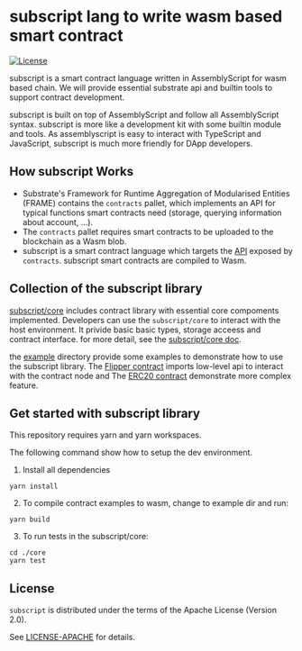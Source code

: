 # subscript lang to write wasm based smart contract

[![License](https://img.shields.io/badge/License-Apache%202.0-blue.svg)](https://opensource.org/licenses/Apache-2.0)

subscript is a smart contract language written in AssemblyScript for wasm based chain.
We will provide essential substrate api and builtin tools to support contract development.

subscript is built on top of  AssemblyScript and follow all AssemblyScript syntax.
subscript is more like a development kit with some builtin module and tools.
As assemblyscript is easy to interact with TypeScript and JavaScript, subscript is much more friendly for DApp developers.

## How subscript Works

* Substrate's Framework for Runtime Aggregation of Modularised Entities (FRAME) contains the `contracts` pallet,
which implements an API for typical functions smart contracts need (storage, querying information about account, …).
* The `contracts` pallet requires smart contracts to be uploaded to the blockchain as a Wasm blob.
* subscript is a smart contract language which targets the [API](https://github.com/paritytech/substrate/blob/master/frame/contracts/src/wasm/runtime.rs) exposed by `contracts`. subscript smart contracts are compiled to Wasm.

## Collection of the subscript library

[subscript/core](./core) includes contract library with essential core compoments implemented.
Developers can use the `subscript/core` to interact with the host environment. It privide basic basic types,
storage acceess and contract interface. for more detail, see the [subscript/core doc](./core/README.md).

the [example](./examples) directory provide some examples to demonstrate how to use the subscript library.
The [Flipper contract](./examples/flipper) imports low-level api to interact with the contract node and
The [ERC20 contract](./examples/erc20) demonstrate more complex feature.

## Get started with subscript library

This repository requires yarn and yarn workspaces.

The following command show how to setup the dev environment.

1. Install all dependencies

```
yarn install
```

2. To compile contract examples to wasm, change to example dir and run:

```
yarn build
```

3. To run tests in the subscript/core:

```
cd ./core
yarn test
```
## License

`subscript` is distributed under the terms of the Apache License (Version 2.0).

See [LICENSE-APACHE](LICENSE) for details.
